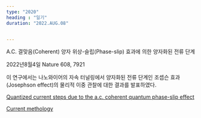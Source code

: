 ```yaml
---
type: "2020"
heading : "일기"
duration: "2022.AUG.08"


---
```

 
 
 
 A.C. 결맞음(Coherent) 양자 위상-슬립(Phase-slip) 효과에 의한 양자화된 전류 단계

2022년8월4일 Nature 608, 7921

이 연구에서는 나노와이어의 자속 터널링에서 양자화된 전류 단계인 조셉슨 효과(Josephson effect)의 물리적 이중 관찰에 대한 결과를 발표하였다.
   
 [Quantized current steps due to the a.c. coherent quantum phase-slip effect](https://www.nature.com/articles/s41586-022-04947-z)
 
 [Current methology](https://www.nature.com/articles/d41586-022-01994-4)